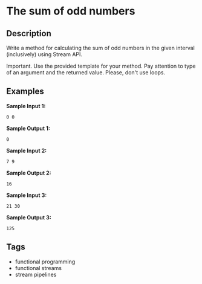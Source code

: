 # The sum of odd numbers

## Description
Write a method for calculating the sum of odd numbers in the given interval (inclusively) using Stream API.

Important. Use the provided template for your method. Pay attention to type of an argument and the returned value. Please, don't use loops.

## Examples
**Sample Input 1:**
```console
0 0
```

**Sample Output 1:**
```console
0
```

**Sample Input 2:**
```console
7 9
```

**Sample Output 2:**
```console
16
```

**Sample Input 3:**
```console
21 30
```

**Sample Output 3:**
```console
125
```

## Tags
- functional programming
- functional streams
- stream pipelines